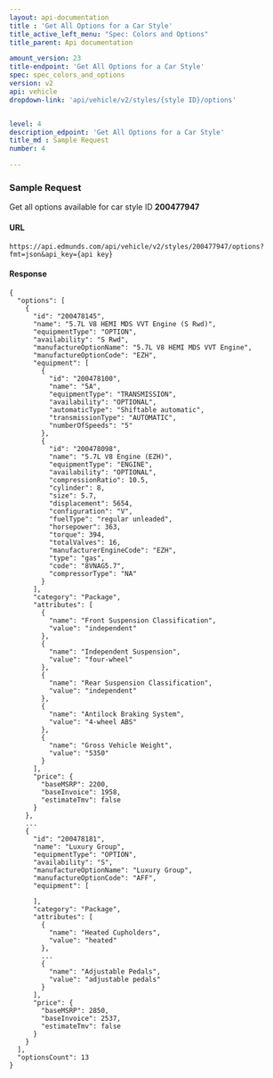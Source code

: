 ```yaml
---
layout: api-documentation
title : 'Get All Options for a Car Style'
title_active_left_menu: "Spec: Colors and Options"
title_parent: Api documentation

amount_version: 23
title-endpoint: 'Get All Options for a Car Style'
spec: spec_colors_and_options
version: v2
api: vehicle
dropdown-link: 'api/vehicle/v2/styles/{style ID}/options'


level: 4
description_edpoint: 'Get All Options for a Car Style'
title_md : Sample Request
number: 4

---
```


### Sample Request

Get all options available for car style ID **200477947**

#### URL

	https://api.edmunds.com/api/vehicle/v2/styles/200477947/options?fmt=json&api_key={api key}
	
#### Response
	
	{
	  "options": [
	    {
	      "id": "200478145",
	      "name": "5.7L V8 HEMI MDS VVT Engine (S Rwd)",
	      "equipmentType": "OPTION",
	      "availability": "S Rwd",
	      "manufactureOptionName": "5.7L V8 HEMI MDS VVT Engine",
	      "manufactureOptionCode": "EZH",
	      "equipment": [
	        {
	          "id": "200478100",
	          "name": "5A",
	          "equipmentType": "TRANSMISSION",
	          "availability": "OPTIONAL",
	          "automaticType": "Shiftable automatic",
	          "transmissionType": "AUTOMATIC",
	          "numberOfSpeeds": "5"
	        },
	        {
	          "id": "200478098",
	          "name": "5.7L V8 Engine (EZH)",
	          "equipmentType": "ENGINE",
	          "availability": "OPTIONAL",
	          "compressionRatio": 10.5,
	          "cylinder": 8,
	          "size": 5.7,
	          "displacement": 5654,
	          "configuration": "V",
	          "fuelType": "regular unleaded",
	          "horsepower": 363,
	          "torque": 394,
	          "totalValves": 16,
	          "manufacturerEngineCode": "EZH",
	          "type": "gas",
	          "code": "8VNAG5.7",
	          "compressorType": "NA"
	        }
	      ],
	      "category": "Package",
	      "attributes": [
            {
              "name": "Front Suspension Classification",
              "value": "independent"
            },
            {
              "name": "Independent Suspension",
              "value": "four-wheel"
            },
            {
              "name": "Rear Suspension Classification",
              "value": "independent"
            },
            {
              "name": "Antilock Braking System",
              "value": "4-wheel ABS"
            },
            {
              "name": "Gross Vehicle Weight",
              "value": "5350"
            }
          ],
          "price": {
            "baseMSRP": 2200,
            "baseInvoice": 1958,
            "estimateTmv": false
          }
	    },
	    ...
	    {
	      "id": "200478181",
	      "name": "Luxury Group",
	      "equipmentType": "OPTION",
	      "availability": "S",
	      "manufactureOptionName": "Luxury Group",
	      "manufactureOptionCode": "AFF",
	      "equipment": [
	        
	      ],
	      "category": "Package",
	      "attributes": [
            {
              "name": "Heated Cupholders",
              "value": "heated"
            },
            ...
            {
              "name": "Adjustable Pedals",
              "value": "adjustable pedals"
            }
          ],
          "price": {
            "baseMSRP": 2850,
            "baseInvoice": 2537,
            "estimateTmv": false
          }
	    }
	  ],
	  "optionsCount": 13
	}